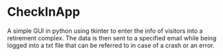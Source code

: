 # CheckInApp
A simple GUI in python using tkinter to enter the info of visitors into a retirement complex. The data is then sent to a specified email while being logged into a txt file that can be referred to in case of a crash or an error. 
